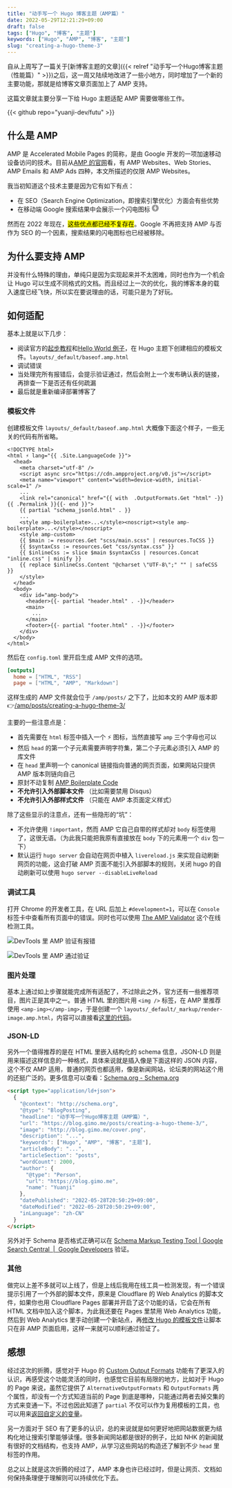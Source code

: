 ```yaml
---
title: "动手写一个 Hugo 博客主题（AMP篇）"
date: 2022-05-29T12:21:29+09:00
draft: false
tags: ["Hugo", "博客", "主题"]
keywords: ["Hugo", "AMP", "博客", "主题"]
slug: "creating-a-hugo-theme-3"
---
```


自从上周写了一篇关于[新博客主题的文章]({{< relref "动手写一个Hugo博客主题（性能篇）" >}})之后，这一周又陆续地改进了一些小地方，同时增加了一个新的主要功能，那就是给博客文章页面加上了 AMP 支持。

这篇文章就主要分享一下给 Hugo 主题适配 AMP 需要做哪些工作。

{{< github repo="yuanji-dev/futu" >}}

<!--more-->

## 什么是 AMP

AMP 是 Accelerated Mobile Pages 的简称，是由 Google 开发的一项加速移动设备访问的技术。目前从[AMP 的官网](https://amp.dev/)看，有 AMP Websites、Web Stories、AMP Emails 和 AMP Ads 四种，本文所描述的仅限 AMP Websites。

我当初知道这个技术主要是因为它有如下有点：

- 在 SEO（Search Engine Optimization，即搜索引擎优化）方面会有些优势
- 在移动端 Google 搜索结果中会展示一个闪电图标 <svg width="16px" height="16px" viewBox="0 0 88 88"><g stroke="none" stroke-width="1" fill="none" fill-rule="evenodd"><g fill="#999999"><path d="M44,0 C19.697,0 0,19.705 0,44 C0,68.303 19.697,88 44,88 C68.295,88 88,68.303 88,44 C88,19.705 68.295,0 44,0 L44,0 Z M40.348,77 L36.703,77 L40.333,51.333 L21.963,51.37 L47.718,11.007 L51.37,11.007 L47.659,36.681 L66,36.667 L40.348,77 Z"></path></g></g></svg>

然而在 2022 年现在，<mark>这些优点都已经不复存在</mark>。Google 不再把支持 AMP 与否作为 SEO 的一个因素，搜索结果的闪电图标也已经被移除。

## 为什么要支持 AMP

并没有什么特殊的理由，单纯只是因为实现起来并不太困难，同时也作为一个机会让 Hugo 可以生成不同格式的文档。而且经过上一次的优化，我的博客本身的载入速度已经飞快，所以实在要说理由的话，可能只是为了好玩。

## 如何适配

基本上就是以下几步：

- 阅读官方的[起步教程](https://amp.dev/documentation/guides-and-tutorials/start/create/basic_markup/)和[Hello World 例子](https://amp.dev/documentation/examples/introduction/hello_world/)，在 Hugo 主题下创建相应的模板文件。`layouts/_default/baseof.amp.html`
- 调试错误
- 当处理完所有报错后，会提示验证通过，然后会附上一个发布确认表的链接，再排查一下是否还有任何疏漏
- 最后就是重新编译部署博客了

### 模板文件

创建模板文件 `layouts/_default/baseof.amp.html` 大概像下面这个样子，一些无关的代码有所省略。

```go-html-template
<!DOCTYPE html>
<html ⚡ lang="{{ .Site.LanguageCode }}">
  <head>
    <meta charset="utf-8" />
    <script async src="https://cdn.ampproject.org/v0.js"></script>
    <meta name="viewport" content="width=device-width, initial-scale=1" />
    ...
    <link rel="canonical" href="{{ with  .OutputFormats.Get "html" -}}{{ .Permalink }}{{- end }}">
    {{ partial "schema_jsonld.html" . }}
    ...
    <style amp-boilerplate>...</style><noscript><style amp-boilerplate>...</style></noscript>
    <style amp-custom>
    {{ $main := resources.Get "scss/main.scss" | resources.ToCSS }}
    {{ $syntaxCss := resources.Get "css/syntax.css" }}
    {{ $inlineCss := slice $main $syntaxCss | resources.Concat "inline.css" | minify }}
    {{ replace $inlineCss.Content "@charset \"UTF-8\";" "" | safeCSS }}
    </style>
  </head>
  <body>
    <div id="amp-body">
      <header>{{- partial "header.html" . -}}</header>
      <main>
        ...
      </main>
      <footer>{{- partial "footer.html" . -}}</footer>
    </div>
  </body>
</html>
```

然后在 `config.toml` 里开启生成 AMP 文件的选项。

```toml
[outputs]
  home = ["HTML", "RSS"]
  page = ["HTML", "AMP", "Markdown"]
```

这样生成的 AMP 文件就会位于 `/amp/posts/` 之下了，比如本文的 AMP 版本即 👉[/amp/posts/creating-a-hugo-theme-3/](/amp/posts/creating-a-hugo-theme-3/)

主要的一些注意点是：

- 首先需要在 `html` 标签中插入一个 ⚡ 图标，当然直接写 `amp` 三个字母也可以
- 然后 `head` 的第一个子元素需要声明字符集，第二个子元素必须引入 AMP 的库文件
- 在 `head` 里声明一个 canonical 链接指向普通的网页页面，如果网站只提供 AMP 版本则链向自己
- 原封不动复制 [AMP Boilerplate Code](https://amp.dev/documentation/guides-and-tutorials/learn/spec/amp-boilerplate/)
- **不允许引入外部脚本文件** （比如需要禁用 Disqus）
- **不允许引入外部样式文件** （只能在 AMP 本页面定义样式）

除了这些显示的注意点，还有一些隐形的“坑”：

- 不允许使用 `!important`，然而 AMP 它自己自带的样式却对 `body` 标签使用了，这很无语。（为此我只能把我原有直接放在 `body` 下的元素用一个 `div` 包一下）
- 默认运行 `hugo server` 会自动在网页中植入 `livereload.js` 来实现自动刷新网页的功能，这会打破 AMP 页面不能引入外部脚本的规则，关闭 hugo 的自动刷新可以使用 `hugo server --disableLiveReload`

### 调试工具

打开 Chrome 的开发者工具，在 URL 后加上 `#development=1`，可以在 `Console` 标签卡中查看所有页面中的错误。同时也可以使用 [The AMP Validator](https://validator.ampproject.org/) 这个在线检测工具。

![DevTools 里 AMP 验证有报错](DevTools_error.png)

![DevTools 里 AMP 通过验证](DevTools_success.png)

### 图片处理

基本上通过如上步骤就能完成所有适配了，不过除此之外，官方还有一些推荐项目，图片正是其中之一。普通 HTML 里的图片用 `<img />` 标签，在 AMP 里推荐使用 `<amp-img></amp-img>`，于是创建一个 `layouts/_default/_markup/render-image.amp.html`，内容可以直接看[这里的代码](https://github.com/yuanji-dev/futu/commit/f35ef557418d9cda179f0bbad14b14f842c919a1#diff-b0e53042d9a5d639a5efa85e987b31965c541c73516332373980b3a4065b0992)。

### JSON-LD

另外一个值得推荐的是在 HTML 里嵌入结构化的 schema 信息，JSON-LD 则是用来描述这样信息的一种格式，具体来说就是插入像是下面这样的 JSON 内容，这个不仅 AMP 适用，普通的网页也都适用，像是新闻网站，论坛类的网站这个用的还挺广泛的。更多信息可以查看：[Schema.org - Schema.org](https://schema.org/)

```html
<script type="application/ld+json">
  {
    "@context": "http://schema.org",
    "@type": "BlogPosting",
    "headline": "动手写一个Hugo博客主题（AMP篇）",
    "url": "https://blog.gimo.me/posts/creating-a-hugo-theme-3/",
    "image": "http://blog.gimo.me/cover.png",
    "description": "...",
    "keywords": ["Hugo", "AMP", "博客", "主题"],
    "articleBody": "...",
    "articleSection": "posts",
    "wordCount": 2000,
    "author": {
      "@type": "Person",
      "url": "https://blog.gimo.me",
      "name": "Yuanji"
    },
    "datePublished": "2022-05-28T20:50:29+09:00",
    "dateModified": "2022-05-28T20:50:29+09:00",
    "inLanguage": "zh-CN"
  }
</script>
```

另外对于 Schema 是否格式正确可以在 [Schema Markup Testing Tool | Google Search Central  |  Google Developers](https://developers.google.com/search/docs/advanced/structured-data) 验证。

### 其他

做完以上差不多就可以上线了，但是上线后我用在线工具一检测发现，有一个错误提示引用了一个外部的脚本文件，原来是 Cloudflare 的 Web Analytics 的脚本文件，如果你也用 Cloudflare Pages 部署并开启了这个功能的话，它会在所有 HTML 文档中加入这个脚本，为此我还要在 Pages 里禁用 Web Analytics 功能，然后到 Web Analytics 里手动创建一个新站点，再[修改 Hugo 的模板文件](https://github.com/yuanji-dev/futu/commit/fd064478fcdb8df6ad3750b3c305962eca2fc8ba)让脚本只在非 AMP 页面启用，这样一来就可以顺利通过验证了。

## 感想

经过这次的折腾，感觉对于 Hugo 的 [Custom Output Formats](https://gohugo.io/templates/output-formats/) 功能有了更深入的认识，再感受这个功能灵活的同时，也感觉它目前有局限的地方，比如对于 Hugo 的 Page 来说，虽然它提供了 `AlternativeOutputFormats` 和 `OutputFormats` 两个属性，却没有一个方式知道当前的 Page 到底是哪种，只能通过两者去掉交集的方式来变通一下。不过也因此知道了 `partial` 不仅可以作为复用模板的工具，也可以用来[返回自定义的变量](https://github.com/yuanji-dev/futu/commit/736e65d28b8c0fedb0717074d233b83a500a6b0b#diff-0a85521ce8cea9a94875c70b75fee6d50f2faf8f42b55d3c091afffe61e2369f)。

另一方面对于 SEO 有了更多的认识，总的来说就是如何更好地把网站数据更为结构化地让搜索引擎能够读懂。很多新闻网站都是很好的例子，比如 NHK 的新闻就有很好的文档结构，也支持 AMP，从学习这些网站的构造还了解到不少 `head` 里标签的作用。

总之以上就是这次折腾的经过了，AMP 本身也许已经过时，但是让网页、文档如何保持条理便于理解则可以持续优化下去。
